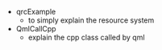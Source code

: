 - qrcExample
  - to simply explain the resource system 
- QmlCallCpp
  - explain the cpp class called by qml 